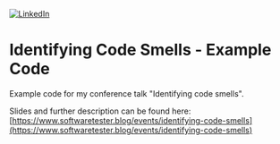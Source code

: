 [![LinkedIn](https://img.shields.io/badge/LinkedIn-0077B5?style=for-the-badge&logo=linkedin&logoColor=white)](https://www.linkedin.com/in/benjamin-bischoff/)

# Identifying Code Smells - Example Code

Example code for my conference talk "Identifying code smells".

Slides and further description can be found here: [https://www.softwaretester.blog/events/identifying-code-smells](https://www.softwaretester.blog/events/identifying-code-smells)
